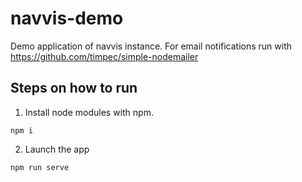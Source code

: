 # navvis-demo
Demo application of navvis instance. For email notifications run with https://github.com/timpec/simple-nodemailer

## Steps on how to run

1. Install node modules with npm.
```
npm i
```

2. Launch the app
```
npm run serve
```